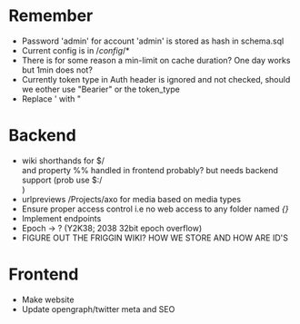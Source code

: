 # Remember
- Password 'admin' for account 'admin' is stored as hash in schema.sql
- Current config is in /_config_/*
- There is for some reason a min-limit on cache duration? One day works but 1min does not?
- Currently token type in Auth header is ignored and not checked, should we eother use "Bearier" or the token_type
- Replace ' with "

# Backend
- wiki shorthands for $<cat>/<article> and property %<prop>% handled in frontend probably? but needs backend support (prob use $<wiki>:<cat>/<article>)
- urlpreviews /Projects/axo for media based on media types
- Ensure proper access control i.e no web access to any folder named _{}_
- Implement endpoints
- Epoch -> ? (Y2K38; 2038 32bit epoch overflow)
- FIGURE OUT THE FRIGGIN WIKI? HOW WE STORE AND HOW ARE ID'S 

# Frontend
- Make website
- Update opengraph/twitter meta and SEO
